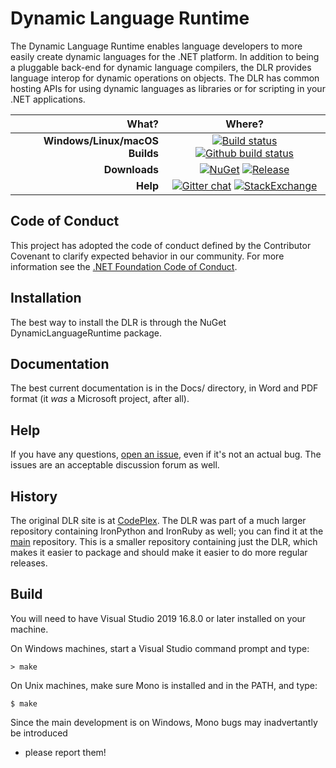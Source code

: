 Dynamic Language Runtime
========================
The Dynamic Language Runtime enables language developers to more easily create dynamic languages for the .NET platform. In addition to being a pluggable back-end for dynamic language compilers, the DLR provides language interop for dynamic operations on objects. The DLR has common hosting APIs for using dynamic languages as libraries or for scripting in your .NET applications.

| **What?** | **Where?** |
| --------: | :------------: |
| **Windows/Linux/macOS Builds** | [![Build status](https://dotnet.visualstudio.com/IronLanguages/_apis/build/status/DLR)](https://dotnet.visualstudio.com/IronLanguages/_build/latest?definitionId=41) [![Github build status](https://github.com/IronLanguages/dlr/workflows/CI/badge.svg)](https://github.com/IronLanguages/dlr/actions?workflow=CI) |
| **Downloads** | [![NuGet](https://img.shields.io/nuget/v/DynamicLanguageRuntime.svg)](https://www.nuget.org/packages/DynamicLanguageRuntime/) [![Release](https://img.shields.io/github/release/IronLanguages/dlr.svg)](https://github.com/IronLanguages/dlr/releases/latest)|
| **Help** | [![Gitter chat](https://badges.gitter.im/IronLanguages/ironpython.svg)](https://gitter.im/IronLanguages/ironpython) [![StackExchange](https://img.shields.io/stackexchange/stackoverflow/t/dynamic-language-runtime.svg)](http://stackoverflow.com/questions/tagged/dynamic-language-runtime) |

Code of Conduct
---------------
This project has adopted the code of conduct defined by the Contributor Covenant to clarify expected behavior in our community.
For more information see the [.NET Foundation Code of Conduct](https://dotnetfoundation.org/code-of-conduct). 

Installation
------------
The best way to install the DLR is through the NuGet DynamicLanguageRuntime package.

Documentation
-------------
The best current documentation is in the Docs/ directory, in Word and PDF format (it *was* a Microsoft project, after all).

Help
----
If you have any questions, [open an issue](https://github.com/IronLanguages/dlr/issues/new), even if it's not an actual bug. The issues are an acceptable discussion forum as well.

History
-------
The original DLR site is at [CodePlex](http://dlr.codeplex.com). The DLR was part of a much larger repository containing IronPython and IronRuby as well; you can find it at the [main](https://github.com/IronLanguages/main) repository. This is a smaller repository containing just the DLR, which makes it easier to package and should make it easier to do more regular releases.

Build
-----
You will need to have Visual Studio 2019 16.8.0 or later installed on your machine.

On Windows machines, start a Visual Studio command prompt and type:

    > make
    
On Unix machines, make sure Mono is installed and in the PATH, and type:

    $ make

Since the main development is on Windows, Mono bugs may inadvertantly be introduced
- please report them!
